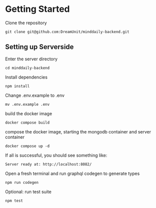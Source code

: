 # Getting Started

Clone the repository

```
git clone git@github.com:DreamUnit/minddaily-backend.git
```

## Setting up Serverside

Enter the server directory

```
cd minddaily-backend
```

Install dependencies

```
npm install
```

Change .env.example to .env

```
mv .env.example .env
```

build the docker image

```
docker compose build
```

compose the docker image, starting the mongodb container and server container

```
docker compose up -d
```

If all is successful, you should see something like:

```
Server ready at: http://localhost:8082/
```

Open a fresh terminal and run graphql codegen to generate types

```
npm run codegen
```

Optional: run test suite

```
npm test
```
